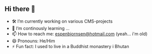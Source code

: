 ## Hi there 👋

<!--
**Schpenn/Schpenn** is a ✨ _special_ ✨ repository because its `README.md` (this file) appears on your GitHub profile.

Here are some ideas to get you started: -->

- 🛠 I’m currently working on various CMS-projects
- 🌱 I’m continously learning ...
- 📫 How to reach me: espenbjornsen@hotmail.com (yeah... i'm old)
- 😄 Pronouns: He/Him
- ⚡ Fun fact: I used to live in a Buddhist monastery i Bhutan

